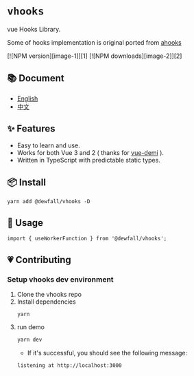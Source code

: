 # `vhooks`

vue Hooks Library.

Some of hooks implementation is original ported from [ahooks](https://ahooks.js.org/docs)

[![NPM version][image-1]][1] [![NPM downloads][image-2]][2]

## 📚 Document

- [English](https://dewfall123.github.io/vhooks/)
- [中文](https://dewfall123.github.io/vhooks/zh/)

## ✨ Features

- Easy to learn and use.
- Works for both Vue 3 and 2 ( thanks for [vue-demi](https://github.com/antfu/vue-demi) ).
- Written in TypeScript with predictable static types.

## 📦 Install

```
yarn add @dewfall/vhooks -D
```

## 🔨 Usage

```
import { useWorkerFunction } from '@dewfall/vhooks';
```

## 💗 Contributing

### Setup vhooks dev environment

1. Clone the vhooks repo
1. Install dependencies
   ```
   yarn
   ```
1. run demo
   ```bash
   yarn dev
   ```
   - If it's successful, you should see the following message:
   ```
   listening at http://localhost:3000
   ```
